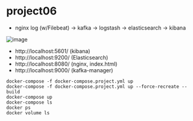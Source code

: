 # project06
- nginx log (w/Filebeat) -> kafka -> logstash -> elasticsearch -> kibana

![image](https://user-images.githubusercontent.com/11022719/90950109-97673f80-e489-11ea-981d-c51f54d7e299.png)

- http://localhost:5601/ (kibana)
- http://localhost:9200/ (Elasticsearch)
- http://localhost:8080/ (nginx, index.html)
- http://localhost:9000/ (kafka-manager)
```
docker-compose -f docker-compose.project.yml up
docker-compose -f docker-compose.project.yml up --force-recreate --build 
docker-compose up
docker-compose ls
docker ps
docker volume ls
```
